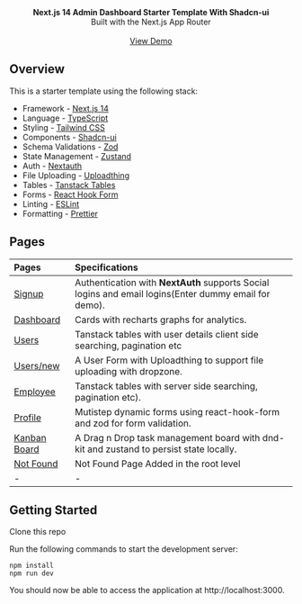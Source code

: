 <picture>
  <source media="(prefers-color-scheme: dark)" srcset="https://user-images.githubusercontent.com/9113740/201498864-2a900c64-d88f-4ed4-b5cf-770bcb57e1f5.png">
  <source media="(prefers-color-scheme: light)" srcset="https://user-images.githubusercontent.com/9113740/201498152-b171abb8-9225-487a-821c-6ff49ee48579.png">
</picture>

<div align="center"><strong>Next.js 14 Admin Dashboard Starter Template With Shadcn-ui</strong></div>
<div align="center">Built with the Next.js App Router</div>
<br />
<div align="center">
<a href="https://ecommerce-dashboard-gold.vercel.app">View Demo</a>
<span>
</div>

## Overview

This is a starter template using the following stack:

- Framework - [Next.js 14](https://nextjs.org/13)
- Language - [TypeScript](https://www.typescriptlang.org)
- Styling - [Tailwind CSS](https://tailwindcss.com)
- Components - [Shadcn-ui](https://ui.shadcn.com)
- Schema Validations - [Zod](https://zod.dev)
- State Management - [Zustand](https://zustand-demo.pmnd.rs)
- Auth - [Nextauth](https://next-auth.js.org)
- File Uploading - [Uploadthing](https://uploadthing.com)
- Tables - [Tanstack Tables](https://ui.shadcn.com/docs/components/data-table)
- Forms - [React Hook Form](https://ui.shadcn.com/docs/components/form)
- Linting - [ESLint](https://eslint.org)
- Formatting - [Prettier](https://prettier.io)

## Pages

| Pages                                                                             | Specifications                                                                                        |
| :-------------------------------------------------------------------------------- | :---------------------------------------------------------------------------------------------------- |
| [Signup](https://ecommerce-dashboard-gold.vercel.app/)                       | Authentication with **NextAuth** supports Social logins and email logins(Enter dummy email for demo). |
| [Dashboard](https://ecommerce-dashboard-gold.vercel.app/dashboard)           | Cards with recharts graphs for analytics.                                                             |
| [Users](https://ecommerce-dashboard-gold.vercel.app/dashboard/user)          | Tanstack tables with user details client side searching, pagination etc                               |
| [Users/new](https://ecommerce-dashboard-gold.vercel.app/dashboard/user/new)  | A User Form with Uploadthing to support file uploading with dropzone.                                 |
| [Employee](https://ecommerce-dashboard-gold.vercel.app/dashboard/employee)   | Tanstack tables with server side searching, pagination etc).                                          |
| [Profile](https://ecommerce-dashboard-gold.vercel.app/dashboard/profile)     | Mutistep dynamic forms using react-hook-form and zod for form validation.                             |
| [Kanban Board](https://ecommerce-dashboard-gold.vercel.app/dashboard/kanban) | A Drag n Drop task management board with dnd-kit and zustand to persist state locally.                |
| [Not Found](https://ecommerce-dashboard-gold.vercel.app/dashboard/notfound)  | Not Found Page Added in the root level                                                                |
| -                                                                                 | -                                                                                                     |

## Getting Started

Clone this repo

Run the following commands to start the development server:

```
npm install
npm run dev
```

You should now be able to access the application at http://localhost:3000.
